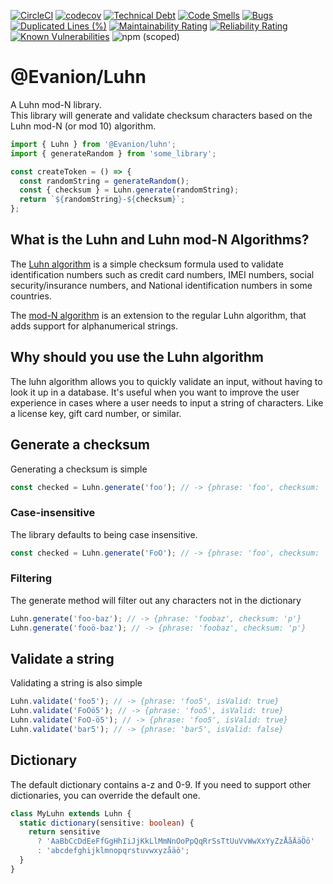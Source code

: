 [![CircleCI](https://circleci.com/gh/Evanion/luhn/tree/main.svg?style=shield)](https://circleci.com/gh/Evanion/luhn/tree/main)
[![codecov](https://codecov.io/gh/Evanion/luhn/branch/main/graph/badge.svg?token=S5V045X33K)](https://codecov.io/gh/Evanion/luhn)
[![Technical Debt](https://sonarcloud.io/api/project_badges/measure?project=Evanion_luhn&metric=sqale_index)](https://sonarcloud.io/summary/new_code?id=Evanion_luhn)
[![Code Smells](https://sonarcloud.io/api/project_badges/measure?project=Evanion_luhn&metric=code_smells)](https://sonarcloud.io/summary/new_code?id=Evanion_luhn)
[![Bugs](https://sonarcloud.io/api/project_badges/measure?project=Evanion_luhn&metric=bugs)](https://sonarcloud.io/summary/new_code?id=Evanion_luhn)
[![Duplicated Lines (%)](https://sonarcloud.io/api/project_badges/measure?project=Evanion_luhn&metric=duplicated_lines_density)](https://sonarcloud.io/summary/new_code?id=Evanion_luhn)
[![Maintainability Rating](https://sonarcloud.io/api/project_badges/measure?project=Evanion_luhn&metric=sqale_rating)](https://sonarcloud.io/summary/new_code?id=Evanion_luhn)
[![Reliability Rating](https://sonarcloud.io/api/project_badges/measure?project=Evanion_luhn&metric=reliability_rating)](https://sonarcloud.io/summary/new_code?id=Evanion_luhn)
[![Known Vulnerabilities](https://snyk.io/test/github/Evanion/luhn/badge.svg)](https://snyk.io/test/github/Evanion/luhn)
![npm (scoped)](https://img.shields.io/npm/v/@evanion/luhn)

# @Evanion/Luhn

A Luhn mod-N library.  
This library will generate and validate checksum characters based on the Luhn mod-N (or mod 10) algorithm.

```ts
import { Luhn } from '@Evanion/luhn';
import { generateRandom } from 'some_library';

const createToken = () => {
  const randomString = generateRandom();
  const { checksum } = Luhn.generate(randomString);
  return `${randomString}-${checksum}`;
};
```

## What is the Luhn and Luhn mod-N Algorithms?

The [Luhn algorithm](https://en.wikipedia.org/wiki/Luhn_algorithm) is a simple checksum formula used to validate identification numbers such as credit card numbers, IMEI numbers, social security/insurance numbers, and National identification numbers in some countries.

The [mod-N algorithm](https://en.wikipedia.org/wiki/Luhn_mod_N_algorithm) is an extension to the regular Luhn algorithm, that adds support for alphanumerical strings.

## Why should you use the Luhn algorithm

The luhn algorithm allows you to quickly validate an input, without having to look it up in a database. It's useful when you want to improve the user experience in cases where a user needs to input a string of characters. Like a license key, gift card number, or similar.

## Generate a checksum

Generating a checksum is simple

```ts
const checked = Luhn.generate('foo'); // -> {phrase: 'foo', checksum: '5'}
```

### Case-insensitive

The library defaults to being case insensitive.

```ts
const checked = Luhn.generate('FoO'); // -> {phrase: 'foo', checksum: '5'}
```

### Filtering

The generate method will filter out any characters not in the dictionary

```ts
Luhn.generate('foo-baz'); // -> {phrase: 'foobaz', checksum: 'p'}
Luhn.generate('fooö-baz'); // -> {phrase: 'foobaz', checksum: 'p'}
```

## Validate a string

Validating a string is also simple

```ts
Luhn.validate('foo5'); // -> {phrase: 'foo5', isValid: true}
Luhn.validate('FoOö5'); // -> {phrase: 'foo5', isValid: true}
Luhn.validate('FoO-ö5'); // -> {phrase: 'foo5', isValid: true}
Luhn.validate('bar5'); // -> {phrase: 'bar5', isValid: false}
```

## Dictionary

The default dictionary contains a-z and 0-9.
If you need to support other dictionaries, you can override the default one.

```ts
class MyLuhn extends Luhn {
  static dictionary(sensitive: boolean) {
    return sensitive
      ? 'AaBbCcDdEeFfGgHhIiJjKkLlMmNnOoPpQqRrSsTtUuVvWwXxYyZzÅåÄäÖö'
      : 'abcdefghijklmnopqrstuvwxyzåäö';
  }
}
```
